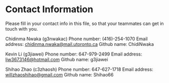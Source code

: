 # Contact Information

Please fill in your contact info in this file, so that your teammates can get in touch with you.

Chidinma Nwaka (g3nwakac)
Phone number: (416)-254-1070
Email address: chidinma.nwaka@mail.utoronto.ca
Github name: ChidiNwaka


Kevin Li (g3jiawei)
Phone number: 647-979-2499
Email address: ljw3673146@hotmail.com
Github name: g3jiawei


Shihao Zhao (c3zhaosh)
Phone number: 647-627-1718
Email address: willzhaoshihao@gmail.com
Github name: Shihao66
